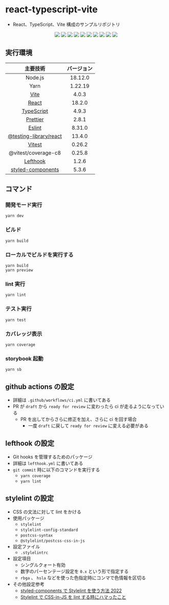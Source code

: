 # react-typescript-vite

- React、TypeScript、Vite 構成のサンプルリポジトリ

<p align="center">
  <img src="https://img.shields.io/badge/Node.js-18.12.0-blue?logo=node.js&style=flat-square">
  <img src="https://img.shields.io/badge/Yarn-1.22.19-blue?logo=yarn&style=flat-square">
  <img src="https://img.shields.io/badge/Vite-4.0.3-blue?logo=vite&style=flat-square">
  <img src="https://img.shields.io/badge/React-18.2.0-blue?logo=react&style=flat-square">
  <img src="https://img.shields.io/badge/Typescript-4.9.3-blue?logo=typescript&style=flat-square">
  <img src="https://img.shields.io/badge/Prettier-2.8.1-blue?logo=prettier&style=flat-square">
  <img src="https://img.shields.io/badge/Eslint-8.31.0-blue?logo=eslint&style=flat-square">
  <img src="https://img.shields.io/badge/Testing--Library-13.4.0-blue?logo=testinglibrary&style=flat-square">
  <img src="https://img.shields.io/badge/Vitest-0.26.2-blue?logo=vitest&style=flat-square">
  <img src="https://img.shields.io/badge/styled--components-5.3.6-blue?logo=styledcomponents&style=flat-square">
</p>

## 実行環境

|                                      主要技術                                      | バージョン |
| :--------------------------------------------------------------------------------: | :--------: |
|                                      Node.js                                       |  18.12.0   |
|                                        Yarn                                        |  1.22.19   |
|                       [Vite](https://github.com/vitejs/vite)                       |   4.0.3    |
|                     [React](https://github.com/facebook/react)                     |   18.2.0   |
|               [TypeScript](https://github.com/microsoft/TypeScript)                |   4.9.3    |
|                  [Prettier](https://github.com/prettier/prettier)                  |   2.8.1    |
|                     [Eslint](https://github.com/eslint/eslint)                     |   8.31.0   |
| [@testing-library/react](https://github.com/testing-library/react-testing-library) |   13.4.0   |
|                   [Vitest](https://github.com/vitest-dev/vitest)                   |   0.26.2   |
|                                @vitest/coverage-c8                                 |   0.25.8   |
|                [Lefthook](https://github.com/evilmartians/lefthook)                |   1.2.6    |
|    [styled-components](https://github.com/styled-components/styled-components)     |   5.3.6    |

## コマンド

### 開発モード実行

```shell
yarn dev
```

### ビルド

```shell
yarn build
```

### ローカルでビルドを実行する

```shell
yarn build
yarn preview
```

### lint 実行

```shell
yarn lint
```

### テスト実行

```shell
yarn test
```

### カバレッジ表示

```shell
yarn coverage
```

### storybook 起動

```shell
yarn sb
```

## github actions の設定

- 詳細は `.github/workflows/ci.yml` に書いてある
- PR が `draft` から `ready for review` に変わったら ci が走るようになっている
  - PR を出してからさらに修正を加え、さらに ci を回す場合
    - 一度 `draft` に戻して `ready for review` に変える必要がある

## lefthook の設定

- Git hooks を管理するためのパッケージ
- 詳細は `lefthook.yml` に書いてある
- `git commit` 時に以下のコマンドを実行する
  - `yarn coverage`
  - `yarn lint`

## stylelint の設定

- CSS の文法に対して lint をかける
- 使用パッケージ
  - `stylelint`
  - `stylelint-config-standard`
  - `postcss-syntax`
  - `@stylelint/postcss-css-in-js`
- 設定ファイル
  - `.stylelintrc`
- 設定項目
  - シングルクォート有効
  - 数字のパーセンテージ設定を `0.x` という形で指定する
  - `rbga` 、 `hsla` などを使った色指定時にコンマで色情報を区切る
- その他設定参考
  - [styled-components で Stylelint を使う方法 2022](https://zenn.dev/ciffelia/articles/a42434cd8c1abc)
  - [Stylelint で CSS-in-JS を lint する時にハマったこと](https://zenn.dev/cp20/articles/2844af357345cf)
